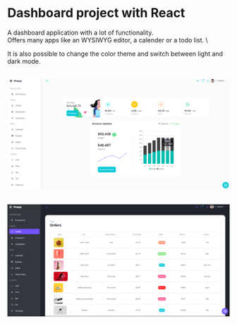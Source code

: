 # Dashboard project with React

A dashboard application with a lot of functionality. \
Offers many apps like an WYSIWYG editor, a calender or a todo list. \

It is also possible to change the color theme and switch between light and dark mode.

##

![](./src/data/dashboard1.PNG)

##

![](./src/data/dashboard2.PNG)
